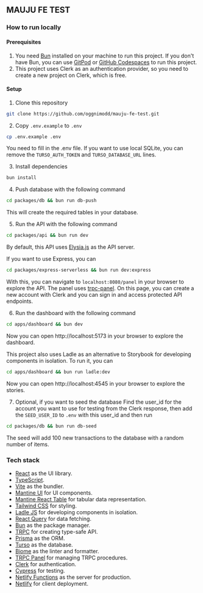 ## MAUJU FE TEST

### How to run locally

#### Prerequisites
1. You need [Bun](https://bun.sh/) installed on your machine to run this project. If you don't have Bun, you can use [GitPod](https://www.gitpod.io/) or [GitHub Codespaces](https://github.com/features/codespaces) to run this project.
2. This project uses Clerk as an authentication provider, so you need to create a new project on Clerk, which is free.


#### Setup
1. Clone this repository

```bash 
git clone https://github.com/oggnimodd/mauju-fe-test.git
```


2. Copy `.env.example` to `.env`

```bash 
cp .env.example .env
```

You need to fill in the .env file. If you want to use local SQLite, you can remove the `TURSO_AUTH_TOKEN` and `TURSO_DATABASE_URL` lines.

3. Install dependencies

```bash 
bun install
```

4. Push database with the following command

```bash 
cd packages/db && bun run db-push
```

This will create the required tables in your database.

5. Run the API with the following command

```bash 
cd packages/api && bun run dev
```
By default, this API uses [Elysia.js](https://elysiajs.com/) as the API server.

If you want to use Express, you can

```bash 
cd packages/express-serverless && bun run dev:express
```

With this, you can navigate to `localhost:8080/panel` in your browser to explore the API. The panel uses [trpc-panel](https://github.com/iway1/trpc-panel). On this page, you can create a new account with Clerk and you can sign in and access protected API endpoints.

6. Run the dashboard with the following command

```bash 
cd apps/dashboard && bun dev
```
Now you can open http://localhost:5173 in your browser to explore the dashboard.

This project also uses Ladle as an alternative to Storybook for developing components in isolation. To run it, you can

```bash 
cd apps/dashboard && bun run ladle:dev
```

Now you can open http://localhost:4545 in your browser to explore the stories.

7. Optional, if you want to seed the database
Find the user_id for the account you want to use for testing from the Clerk response, then add the `SEED_USER_ID` to `.env` with this user_id and then run

```bash
cd packages/db && bun run db-seed
```

The seed will add 100 new transactions to the database with a random number of items.


### Tech stack
- [React](https://react.dev/) as the UI library.
- [TypeScript](https://www.typescriptlang.org/).
- [Vite](https://vitejs.dev/) as the bundler.
- [Mantine UI](https://mantine.dev/) for UI components.
- [Mantine React Table](https://www.mantine-react-table.com/) for tabular data representation.
- [Tailwind CSS](https://tailwindcss.com/) for styling.
- [Ladle JS](https://ladle.dev/) for developing components in isolation.
- [React Query](https://react-query.tanstack.com/) for data fetching.
- [Bun](https://github.com/lukeed/bundt) as the package manager.
- [TRPC](https://trpc.io/) for creating type-safe API.
- [Prisma](https://www.prisma.io/) as the ORM.
- [Turso](https://github.com/vercel/turso) as the database.
- [Biome](https://biome.sh/) as the linter and formatter.
- [TRPC Panel](https://trpc.io/docs/introduction) for managing TRPC procedures.
- [Clerk](https://clerk.dev/) for authentication.
- [Cypress](https://www.cypress.io/) for testing.
- [Netlify Functions](https://www.netlify.com/products/functions/) as the server for production.
- [Netlify](https://www.netlify.com/) for client deployment.